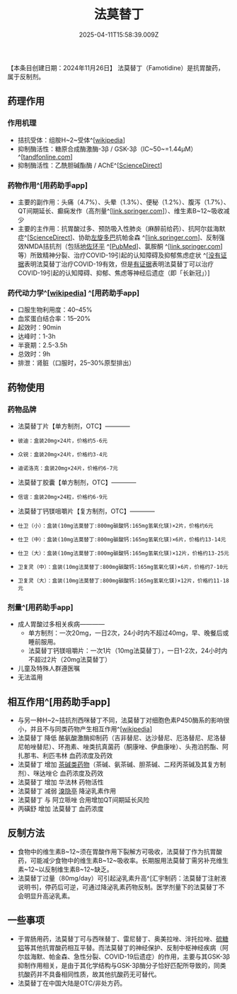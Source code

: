 ﻿---
title: 法莫替丁
description: 
published: true
date: 2025-04-11T15:58:39.009Z
tags: 
editor: markdown
dateCreated: 2025-04-12T10:05:12.112Z
---

【本条目创建日期：2024年11月26日】
法莫替丁（Famotidine）是抗胃酸药，属于反制剂。
## 药理作用
### 作用机理
- 拮抗受体：组胺H~2~受体^[[wikipedia](https://en.wikipedia.org/wiki/Famotidine#Mechanism_of_action)]
- 抑制酶活性：糖原合成酶激酶-3β / GSK-3β（IC~50~=1.44μM）^[[tandfonline.com](https://www.tandfonline.com/doi/10.3109/14756366.2012.672413)]
- 抑制酶活性：乙酰胆碱酯酶 / AChE^[[ScienceDirect](https://www.sciencedirect.com/science/article/abs/pii/S0166432824004261)]
### 药物作用^[用药助手app]
- 主要的副作用：头痛（4.7%）、头晕（1.3%）、便秘（1.2%）、腹泻（1.7%）、QT间期延长、癫痫发作（高剂量^[[link.springer.com](https://link.springer.com/article/10.1007/s12035-024-04003-z#Sec12)]）、维生素B~12~吸收减少
- 主要的主作用：抗胃酸过多、预防吸入性肺炎（麻醉前给药）、抗阿尔兹海默症^[[ScienceDirect](https://www.sciencedirect.com/science/article/abs/pii/S0166432824004261)]、协助[左旋多巴](/drug/多巴丝肼)抗帕金森 ^[[link.springer.com](https://link.springer.com/article/10.1007/s12035-024-04003-z#Sec12)]、反制强效NMDA拮抗剂（包括[地佐环平](/drug/MK-801) ^[[PubMed](https://pubmed.ncbi.nlm.nih.gov/31563592/)]、氯胺酮 ^[[link.springer.com](https://link.springer.com/article/10.1007/s12035-024-04003-z#Sec12)]等）所致精神分裂、治疗COVID-19引起的认知障碍及抑郁焦虑症状 ^[[没有证据](https://www.journalofinfection.com/article/S0163-4453(22)00683-1/fulltext)表明法莫替丁治疗COVID-19有效，但是[有证据](https://psychopharmacologyinstitute.com/section/famotidine-for-covid-19-brain-fog-a-promising-treatment-option-2801-5691)表明法莫替丁可以治疗COVID-19引起的认知障碍、抑郁、焦虑等神经后遗症（即「长新冠」）]
### 药代动力学^[[wikipedia](https://en.wikipedia.org/wiki/Famotidine)] ^[用药助手app]
- 口服生物利用度：40–45%
- 血浆蛋白结合率：15–20%
- 起效时：90min
- 达峰时：1-3h
- 半衰期：2.5-3.5h
- 总效时：9h
- 排泄：肾脏（口服时，25–30%原型排出）
## 药物使用
### 药物品牌
- 法莫替丁片【单方制剂，OTC】————
-     彼迪：盒装20mg×24片，价格约5-6元
-     众锐：盒装20mg×24片，价格约3-4元
-     迪诺洛克：盒装20mg×24片，价格约6-7元
- 法莫替丁胶囊【单方制剂，OTC】————
-     信谊：盒装20mg×24粒，价格约6-9元
- 法莫替丁钙镁咀嚼片【复方制剂，OTC】————
-     仕卫（小）：盒装(10mg法莫替丁:800mg碳酸钙:165mg氢氧化镁)×2片，价格约6元
-     仕卫（中）：盒装(10mg法莫替丁:800mg碳酸钙:165mg氢氧化镁)×6片，价格约13-14元
-     仕卫（大）：盒装(10mg法莫替丁:800mg碳酸钙:165mg氢氧化镁)×12片，价格约13-25元
-     卫复灵（中）：盒装(10mg法莫替丁:800mg碳酸钙:165mg氢氧化镁)×6片，价格约7-10元
-     卫复灵（大）：盒装(10mg法莫替丁:800mg碳酸钙:165mg氢氧化镁)×12片，价格约11-18元
### 剂量^[用药助手app]
- 成人胃酸过多相关疾病————
  - 单方制剂：一次20mg，一日2次，24小时内不超过40mg，早、晚餐后或睡前服用。
  - 法莫替丁钙镁咀嚼片：一次1片（10mg法莫替丁），一日1-2次，24小时内不超过2片（20mg法莫替丁）
- 儿童及特殊人群遵医嘱
- 无法滥用
## 相互作用^[用药助手app]
- 与另一种H~2~拮抗剂西咪替丁不同，法莫替丁对细胞色素P450酶系的影响很小，并且不与同类药物产生相互作用^[[wikipedia](https://en.wikipedia.org/wiki/Famotidine#Interactions)]
- 法莫替丁 降低 酪氨酸激酶抑制药（吉非替尼、达沙替尼、厄洛替尼、尼洛替尼帕唑替尼）、环孢素、唑类抗真菌药（酮康唑、伊曲康唑）、头孢泊肟酯、阿扎那韦、利匹韦林 血药浓度及药效
- 法莫替丁 增加 [茶碱类药物](/drug/茶碱类药物)（茶碱、氨茶碱、胆茶碱、二羟丙茶碱及其复方制剂）、咪达唑仑 血药浓度及药效
- 法莫替丁 增加 华法林 药物活性
- 法莫替丁 减弱 [溴隐亭](/drug/溴隐亭) 降泌乳素作用
- 法莫替丁 与 阿立哌唑 合用增加QT间期延长风险
- 丙磺舒 增加 法莫替丁 血药浓度
## 反制方法
- 食物中的维生素B~12~须在胃酸作用下裂解方可吸收，法莫替丁作为抗胃酸药，可能减少食物中的维生素B~12~吸收率。长期服用法莫替丁需另补充维生素~12~以反制维生素B~12~缺乏。
- 法莫替丁过量（80mg/day）可引起泌乳素升高^[汇宇制药：法莫替丁注射液说明书]，停药后可逆，可通过降泌乳素药物反制。医学剂量下的法莫替丁不会明显升高泌乳素。
## 一些事项
- 于胃肠用药，法莫替丁可与西咪替丁、雷尼替丁、奥美拉唑、泮托拉唑、[硫糖铝](/drug/硫糖铝)等其他抗胃酸药相互平替。而法莫替丁的神经保护、反制中枢神经疾病（阿尔兹海默、帕金森、急性分裂、COVID-19后遗症）的作用，主要与其GSK-3β抑制作用相关，是由于其化学结构与GSK-3β酶分子恰好匹配所导致的，同类抗酸药并不具备相同性质，故其他抗酸药无可替代。
- 法莫替丁在中国大陆是OTC/非处方药。
